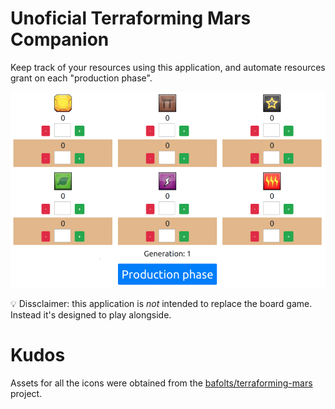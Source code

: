 # Unoficial Terraforming Mars Companion

Keep track of your resources using this application, and automate resources grant on each "production phase".

![](./tm-companion.png)

💡 Dissclaimer: this application is *not* intended to replace the board game. Instead it's designed to play alongside.

# Kudos

Assets for all the icons were obtained from the [bafolts/terraforming-mars](https://github.com/bafolts/terraforming-mars) project.

